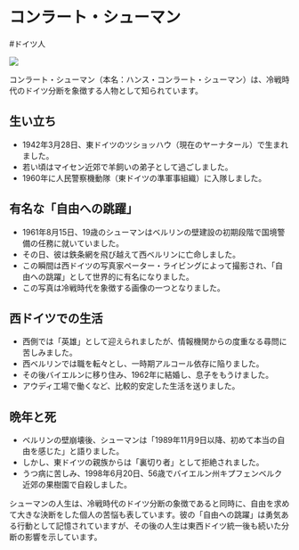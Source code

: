 # コンラート・シューマン
#ドイツ人 

![](https://upload.wikimedia.org/wikipedia/en/8/84/Leap_into_Freedom.jpeg)

コンラート・シューマン（本名：ハンス・コンラート・シューマン）は、冷戦時代のドイツ分断を象徴する人物として知られています。

## 生い立ち

- 1942年3月28日、東ドイツのツショッハウ（現在のヤーナタール）で生まれました。
- 若い頃はマイセン近郊で羊飼いの弟子として過ごしました。
- 1960年に人民警察機動隊（東ドイツの準軍事組織）に入隊しました。

## 有名な「自由への跳躍」

- 1961年8月15日、19歳のシューマンはベルリンの壁建設の初期段階で国境警備の任務に就いていました。
- その日、彼は鉄条網を飛び越えて西ベルリンに亡命しました。
- この瞬間は西ドイツの写真家ペーター・ライビングによって撮影され、「自由への跳躍」として世界的に有名になりました。
- この写真は冷戦時代を象徴する画像の一つとなりました。

## 西ドイツでの生活

- 西側では「英雄」として迎えられましたが、情報機関からの度重なる尋問に苦しみました。
- 西ベルリンでは職を転々とし、一時期アルコール依存に陥りました。
- その後バイエルンに移り住み、1962年に結婚し、息子をもうけました。
- アウディ工場で働くなど、比較的安定した生活を送りました。

## 晩年と死

- ベルリンの壁崩壊後、シューマンは「1989年11月9日以降、初めて本当の自由を感じた」と語りました。
- しかし、東ドイツの親族からは「裏切り者」として拒絶されました。
- うつ病に苦しみ、1998年6月20日、56歳でバイエルン州キプフェンベルク近郊の果樹園で自殺しました。

シューマンの人生は、冷戦時代のドイツ分断の象徴であると同時に、自由を求めて大きな決断をした個人の苦悩も表しています。彼の「自由への跳躍」は勇気ある行動として記憶されていますが、その後の人生は東西ドイツ統一後も続いた分断の影響を示しています。